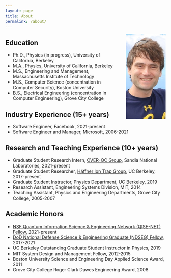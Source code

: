 ```yaml
---
layout: page
title: About
permalink: /about/
---
```

<img src="/images/portrait.jpg" style="float: right; padding: 0px 0px 20px 20px" width="125" alt="Photo of Ryan Shaffer" />

## Education

- Ph.D., Physics (in progress), University of California, Berkeley
- M.A., Physics, University of California, Berkeley
- M.S., Engineering and Management, Massachusetts Institute of Technology
- M.S., Computer Science (concentration in Computer Security), Boston University
- B.S., Electrical Engineering (concentration in Computer Engineering), Grove City College

## Industry Experience (15+ years)

- Software Engineer, Facebook, 2021-present
- Software Engineer and Manager, Microsoft, 2006-2021

## Research and Teaching Experience (10+ years)

- Graduate Student Research Intern, [OVER-QC Group](https://overqc.sandia.gov/), Sandia National Laboratories, 2021-present
- Graduate Student Researcher, [Häffner Ion Trap Group](https://ions.berkeley.edu/), UC Berkeley, 2017-present
- Graduate Student Instructor, Physics Department, UC Berkeley, 2019
- Research Assistant, Engineering Systems Division, MIT, 2014
- Teaching Assistant, Physics and Engineering Departments, Grove City College, 2005-2007

## Academic Honors

- [NSF Quantum Information Science & Engineering Network (QISE-NET) Fellow](https://qisenet.uchicago.edu/), 2021-present
- [DoD National Defense Science & Engineering Graduate (NDSEG) Fellow](https://ndseg.org/), 2017-2021
- UC Berkeley Outstanding Graduate Student Instructor in Physics, 2019
- MIT System Design and Management Fellow, 2012-2015
- Boston University Science and Engineering Day Applied Science Award, 2011
- Grove City College Roger Clark Dawes Engineering Award, 2008
